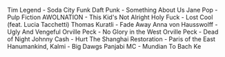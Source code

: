 Tim Legend - Soda City Funk
Daft Punk - Something About Us
Jane Pop - Pulp Fiction
AWOLNATION - This Kid's Not Alright
Holy Fuck - Lost Cool (feat. Lucia Tacchetti)
Thomas Kuratli - Fade Away
Anna von Hausswolff - Ugly And Vengeful
Orville Peck - No Glory in the West
Orville Peck - Dead of Night
Johnny Cash - Hurt
The Shanghai Restoration - Paris of the East
Hanumankind, Kalmi - Big Dawgs
Panjabi MC - Mundian To Bach Ke